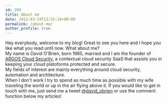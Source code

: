 ```yaml
---
id: 294
title: About me
date: 2012-03-19T13:55:24+00:00
permalink: /about-me/
author_profile: true
---
```

Hey everybody, welcome to my blog! Great to see you here and I hope you like what you read until now. What about me? <br>
My name is David O'Brien, born 1985, married and I am the founder of [ARGOS Cloud Security](https://argos-security.io), a contextual cloud security SaaS that assists you in keeping your cloud platoforms protected and secure.<br> 
My fields of interest are mainly everything around cloud security, automation and architecture.<br>
When I don't work I try to spend as much time as possible with my wife traveling the world or up in the air flying above it. If you would like to get in touch with me, just send me a tweet [@david_obrien](https://twitter.com/david_obrien) or use the comment function below my articles!
